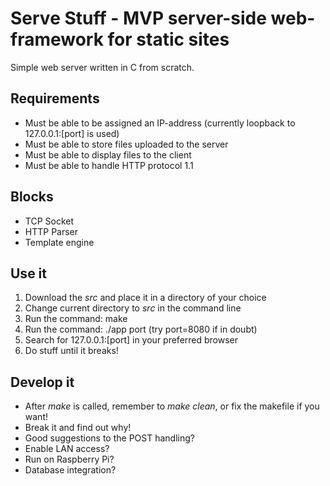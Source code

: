 # Serve Stuff - MVP server-side web-framework for static sites

Simple web server written in C from scratch.

## Requirements

- Must be able to be assigned an IP-address (currently loopback to 127.0.0.1:[port] is used)
- Must be able to store files uploaded to the server
- Must be able to display files to the client
- Must be able to handle HTTP protocol 1.1

## Blocks

- TCP Socket
- HTTP Parser
- Template engine

## Use it

1. Download the _src_ and place it in a directory of your choice
2. Change current directory to _src_ in the command line
3. Run the command: make
4. Run the command: ./app port (try port=8080 if in doubt)
5. Search for 127.0.0.1:[port] in your preferred browser
6. Do stuff until it breaks!

## Develop it

- After _make_ is called, remember to _make clean_, or fix the makefile if you want!
- Break it and find out why!
- Good suggestions to the POST handling?
- Enable LAN access?
- Run on Raspberry Pi?
- Database integration?
